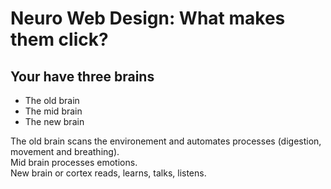 # Neuro Web Design: What makes them click?

## Your have three brains
- The old brain
- The mid brain
- The new brain

The old brain scans the environement and automates processes (digestion, movement and breathing).  
Mid brain processes emotions.  
New brain or cortex reads, learns, talks, listens.

